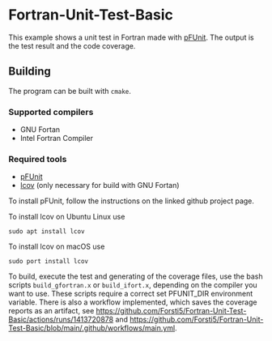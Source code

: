 # Fortran-Unit-Test-Basic

This example shows a unit test in Fortran made with [pFUnit](https://github.com/Goddard-Fortran-Ecosystem/pFUnit). The output is the test result and the code coverage. 

## Building

The program can be built with `cmake`. 

### Supported compilers
* GNU Fortan
* Intel Fortran Compiler

### Required tools
* [pFUnit](https://github.com/Goddard-Fortran-Ecosystem/pFUnit)
* [lcov](https://github.com/linux-test-project/lcov) (only necessary for build with GNU Fortan)

To install pFUnit, follow the instructions on the linked github project page.

To install lcov on Ubuntu Linux use
```
sudo apt install lcov
```
To install lcov on macOS use
```
sudo port install lcov
```

To build, execute the test and generating of the coverage files, use the bash scripts `build_gfortran.x` or `build_ifort.x`, depending on the compiler you want to use. These scripts require a correct set PFUNIT_DIR environment variable. There is also a workflow implemented, which saves the coverage reports as an artifact, see https://github.com/Forsti5/Fortran-Unit-Test-Basic/actions/runs/1413720878 and https://github.com/Forsti5/Fortran-Unit-Test-Basic/blob/main/.github/workflows/main.yml.
